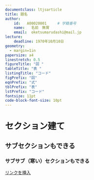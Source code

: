 ```yaml
---
documentclass: ltjsarticle
title: 題名
author:
    id:   A00020001     # 学籍番号
    name:   名前　無胃
    email:  oketsumarudashi@mail.jp
lecture:
    deadline: 1970年10月10日
geometry:
  - margin=1in
papersize: a4
linestretch: 0.5
figureTitle: "図 "
tableTitle: "表 "
listingTitle: "コード"
figPrefix: "図"
eqnPrefix: "式"
tblPrefix: "表"
lstPrefix: "コード"
fontsize: 11pt
code-block-font-size: 10pt
---
```


# セクション建て

## サブセクションもできる

### サブサブ（寒い）セクションもできる

[リンクを挿入](https://donabe8898.dev)

